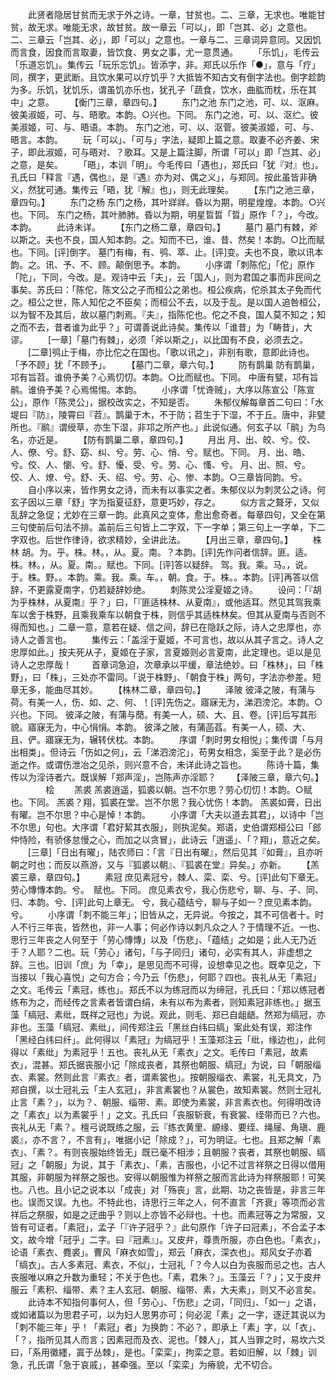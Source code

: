 <!-- { "loadSidebar": true } -->
　　此贤者隐居甘贫而无求于外之诗。一章，甘贫也。二、三章，无求也。唯能甘贫，故无求。唯能无求，故甘贫。故一章云「可以」，即「岂其、必」之意也。二、三章云「岂其、必」，即「可以」之意也。一章与二、三章词异意同。又因饥而言食，因食而言取妻，皆饮食、男女之事，尤一意贯通。
　　「乐饥」，毛传云「乐道忘饥」。集传云「玩乐忘饥」。皆添字，非。郑氏以乐作「●」，意与「疗」同，撰字，更武断。且饮水果可以疗饥乎？大抵皆不知古文有倒字法也。倒字趁韵为多。乐饥，犹饥乐，谓虽饥亦乐也，犹孔子「蔬食，饮水，曲肱而枕，乐在其中」之意。
　　【衡门三章，章四句。】
　　东门之池
东门之池，可、以、沤麻。彼美淑姬，可、与、晤歌。本韵。○兴也。下同。
东门之池，可、以、沤纻。彼美淑姬，可、与、晤语。本韵。
东门之池，可、以、沤菅。彼美淑姬，可、与、晤言。本韵。
　　玩「可以」、「可与」字法，疑即上篇之意。取妻不必齐姜、宋子，即此淑姬，可与晤对、？歌耳。又是上篇注脚，所谓「可以」即「岂其、必」之意，是矣。
　　「晤」，本训「明」。今毛传曰「遇也」，郑氏曰「犹『对』也」。孔氏曰「释言『遇，偶也』，是『遇』亦为对、偶之义」，与郑同。按此虽皆非确义，然犹可通。集传云「晤，犹『解』也」，则无此理矣。
　　【东门之池三章，章四句。】
　　东门之杨
东门之杨，其叶牂牂。昏以为期，明星煌煌。本韵。○兴也。下同。
东门之杨，其叶肺肺。昏以为期，明星晢晢「晢」原作「？」，今改。本韵。
　　此诗未详。
　　【东门之杨二章，章四句。】
　　墓门
墓门有棘，斧以斯之。夫也不良，国人知本韵。之。知而不已，谁、昔、然矣！本韵。○比而赋也。下同。[评]倒字。
墓门有梅，有、鸮、萃、止。[评]变。夫也不良，歌以讯本韵。之。讯、予、不、顾。颠倒思予。本韵。
　　小序谓「刺陈佗」「佗」原作「陀」，下同，今改。是。观诗中云「夫」，云「国人」，则为君国之事而非民间之事矣。苏氏曰：「陈佗，陈文公之子而桓公之弟也。桓公疾病，佗杀其太子免而代之。桓公之世，陈人知佗之不臣矣；而桓公不去，以及于乱。是以国人追咎桓公，以为智不及其后，故以墓门刺焉。『夫』，指陈佗也。佗之不良，国人莫不知之；知之而不去，昔者谁为此乎？」可谓善说此诗矣。集传以「谁昔」为「畴昔」，大谬。
　　[一章]「墓门有棘」，必须「斧以斯之」，以比国有不良，必须去之。
　　[二章]鸮止于梅，亦比佗之在国也。「歌以讯之」，非别有歌，意即此诗也。「予不顾」犹「不顾予」。
　　【墓门二章，章六句。】
　　防有鹊巢
防有鹊巢，邛有旨苕。谁侜予美？心焉忉忉。本韵。○比而赋也。下同。
中唐有甓，邛有旨鹝。谁侜予美？心焉惕惕。本韵。
　　小序谓「忧谗贼」，大序以陈宣公「陈宣公」，原作「陈灵公」，据校改实之，不知是否。
　　朱郁仪解每章首二句曰：「水堤曰『防』，陵霄曰『苕』。鹊巢于木，不于防；苕生于下湿，不于丘。唐中，非甓所也。『鹝』谓绶草，亦生下湿，非邛之所产也。」此说似通。何玄子以「鹝」为鸟名，亦近是。
　　【防有鹊巢二章，章四句。】
　　月出
月、出、皎、兮。佼、人、僚、兮。舒、窈、纠、兮。劳、心、悄、兮。赋也。下同。
月、出、皓、兮。佼、人、懰、兮。舒、懮、受、兮。劳、心、慅、兮。
月、出、照、兮。佼、人、燎、兮。舒、夭、绍、兮。劳、心、惨、本韵。○三章皆同韵。兮。
　　自小序以来，皆作男女之诗，而未有以事实之者。朱郁仪以为刺灵公之诗。何玄子因以三章「舒」字为指夏征舒，意更巧妙，存之。
　　似方言之聱牙，又似乱辞之急促；尤妙在三章一韵。此真风之变体，愈出愈奇者。每章四句，又全在第三句使前后句法不排。盖前后三句皆上二字双，下一字单；第三句上一字单，下二字双也。后世作律诗，欲求精妙，全讲此法。
　　【月出三章，章四句。】
　　株林
胡。为。乎。株。林。，从。夏。南。？本韵。[评]先作问者信辞。匪。适。株。林。，从。夏。南。。赋也。下同。[评]答以疑辞。
驾。我。乘。马。，说。于。株。野。。本韵。乘。我。乘。车。，朝。食。于。株。。本韵。[评]再答以信辞，不更露夏南字，仍若疑辞妙绝。
　　刺陈灵公淫夏姬之诗。
　　设问：「『胡为乎株林，从夏南』乎？」曰，「『匪适株林、从夏南』，或他适耳。然见其驾我乘车以舍于株野，且乘我乘车以朝食于株，则信乎其适株林矣。但其从夏南与否则不得而知也。」二章一意，意若在疑、信之间，辞已在隐跃之际，诗人之忠厚也，亦诗人之善言也。
　　集传云：「盖淫于夏姬，不可言也，故以从其子言之。诗人之忠厚如此。」按夫死从子，夏姬在子家，言夏姬则必言夏南，此定理也。讵以是见诗人之忠厚哉！
　　首章词急迫，次章承以平缓，章法绝妙。曰「株林」，曰「株野」，曰「株」，三处亦不雷同。「说于株野」、「朝食于株」两句，字法亦参差。短章无多，能曲尽其妙。
　　【株林二章，章四句。】
　　泽陂
彼泽之陂，有蒲与荷。有美一人，伤、如、之、何、！[评]先伤之。寤寐无为，涕泗滂沱。本韵。○兴也。下同。
彼泽之陂，有蒲与蕑。有美一人，硕、大、且、卷。[评]后写其形貌。寤寐无为，中心悁悁。本韵。
彼泽之陂，有蒲菡萏。有美一人，硕、大、且、俨。寤寐无为，辗转伏枕。本韵。
　　序谓「刺时男女相悦」；集传谓「与月出相类」。但诗云「伤如之何」，云「涕泗滂沱」，苟男女相念，奚至于此？是必伤逝之作。或谓伤泄冶之见杀，则兴意不合，未详此诗之旨也。
　　陈诗十篇，集传以为淫诗者六。既误解「郑声淫」，岂陈声亦淫耶？
　　【泽陂三章，章六句。】
　　　　桧
　　羔裘
羔裘逍遥，狐裘以朝。岂不尔思？劳心忉忉！本韵。○赋也。下同。
羔裘？翔，狐裘在堂。岂不尔思？我心忧伤！本韵。
羔裘如膏，日出有曜。岂不尔思？中心是悼！本韵。
　　小序谓「大夫以道去其君」，以诗中「岂不尔思」句也。大序谓「君好絜其衣服」，则执泥矣。郑语，史伯谓郑桓公曰「郐仲恃险，有骄侈怠慢之心，而加之以贪冒」，此诗云「逍遥」、「？翔」，意近之矣。
　　[三章]「日出有曜」，陆农师曰：「言『日出有曜』，然后见其『如膏』，且亦听朝之时也；而反以燕游，又与『狐裘以朝』、『狐裘在堂』异矣。」亦新。
　　【羔裘三章，章四句。】
　　素冠
庶见素冠兮，棘人、栾、栾、兮。[评]此句下章无。劳心慱慱本韵。兮。　赋也。下同。
庶见素衣兮，我心伤悲兮，聊、与、子、同、归、本韵。兮、[评]此句上章无。
兮，我心蕴结兮，聊与子如一？庶见素本韵。兮。
　　小序谓「刺不能三年」；旧皆从之，无异说。今按之，其不可信者十。时人不行三年丧，皆然也，非一人事；何必作诗以刺凡众之人？于情理不近。一也、思行三年丧之人何至于「劳心慱慱」以及「伤悲」、「蕴结」之如是；此人无乃近于？人耶？二也。玩「劳心」诸句，「与子同归」诸句，必实有其人，非虚想之辞。三也。旧训「庶」为「幸」，是思见而不可得，设想幸见之也。既幸见之，下当接以「我心喜悦」之句方合；今乃云「伤悲」，何耶？四也。丧礼从无「素冠」之文。毛传云「素冠，练也」。郑氏不以为练冠而以为缔冠，孔氏曰：「郑以练冠者练布为之，而经传之言素者皆谓白绢，未有以布为素者，则知素冠非练也。」据玉藻「缟冠、素纰，既祥之冠也」为说。观此，则毛、郑已自龃龉。然郑为缟冠，亦非也。玉藻「缟冠、素纰」，间传郑注云「黑丝白纬曰缟」案此处有误，郑注作「黑经白纬曰纤」。此何得以「素冠」为缟冠乎！玉藻郑注云「纰，缘边也」，此何得以「素纰」为素冠乎！五也。丧礼从无「素衣」之文。毛传曰「素冠，故素衣」，混甚。郑氏据丧服小记「除成丧者，其祭也朝服、缟冠」为说，曰「朝服缁衣、素裳。然则此言『素衣』者，谓素裳也」。按朝服缁衣、素裳，礼无具文，乃郑自撰，以士冠礼云「主人玄冠」，非言素裳也？从裳色，故知素裳。然则士冠礼止言「素？」，以为？、朝服、缁带、素。即使为素裳，非言素衣也。何得明改诗之「素衣」以为素裳乎！」之文。孔氏曰「丧服斩衰，有衰裳、绖带而已？六也。丧礼从无「素？。檀弓说既练之服，云『练衣黄里、縓缘、要绖、绳屦、角瑱、鹿裘』，亦不言？，不言有」，唯据小记「除成？」，可为明证。七也。且郑之解「素衣」、「素？。有则丧服始终皆无」既已毫不相涉；且朝服？丧者，其祭也朝服、缟冠」之「朝服」为说，其于「素衣」、「素，吉服也，小记不过言祥祭之日得以借用其服，非朝服为祥祭之服也。安得以朝服惟为祥祭之服而言此诗为祥祭服耶！可笑也。八也。且小记之说本以「成丧」对「殇丧」言，此期、功之丧皆是，非言三年也。误而又误。九也。不特此也，诗思行三年之人，何不直言「齐衰」等项而必言祥后之祭服，如是之迂曲乎？则以上亦皆不必辩也。十也。而素冠等之为常服，又皆有可证者。「素冠」，孟子「『许子冠乎？』此句原作「许子曰冠素」，不合孟子本文，故今增「冠乎」二字。曰『冠素』」。又皮弁，尊贵所服，亦白色也。「素衣」，论语「素衣、麑裘」。曹风「麻衣如雪」，郑云「麻衣，深衣也」。郑风女子亦着「缟衣」。古人多素冠、素衣，不似」，士冠礼「？今人以白为丧服而忌之也。古人丧服唯以麻之升数为重轻；不关于色也。「素，君朱？」。玉藻云「？」；又于皮弁服云「素积、缁带、素？主人玄冠、朝服、缁带、素，大夫素」，则又不必言矣。
　　此诗本不知指何事何人，但「劳心」、「伤悲」之词，「同归」、「如一」之语，或如诸篇以为思君子可，以为妇人思男亦可；何必泥「素」之一字，逐迂其说以为「刺不能三年」乎！「素冠」者」为换韵：不必？，即承上「素」字，以「衣」、「？，指所见其人而言；因素冠而及衣、泥也。「棘人」，其人当罪之时，易坎六爻曰，「系用徽纆，寘于丛棘」，是也。「栾栾」，拘栾之意。若如旧解，以「棘」训急，孔氏谓「急于哀戚」，甚牵强。至以「栾栾」为瘠貌，尤不切合。

